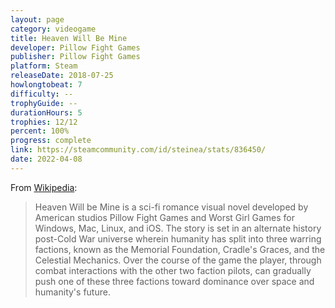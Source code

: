 ```yaml
---
layout: page
category: videogame
title: Heaven Will Be Mine
developer: Pillow Fight Games
publisher: Pillow Fight Games
platform: Steam
releaseDate: 2018-07-25
howlongtobeat: 7
difficulty: --
trophyGuide: --
durationHours: 5
trophies: 12/12
percent: 100%
progress: complete
link: https://steamcommunity.com/id/steinea/stats/836450/
date: 2022-04-08
---
```


From [Wikipedia](https://en.wikipedia.org/wiki/Heaven_Will_Be_Mine):

> Heaven Will be Mine is a sci-fi romance visual novel developed by American studios Pillow Fight Games and Worst Girl Games for Windows, Mac, Linux, and iOS. The story is set in an alternate history post-Cold War universe wherein humanity has split into three warring factions, known as the Memorial Foundation, Cradle's Graces, and the Celestial Mechanics. Over the course of the game the player, through combat interactions with the other two faction pilots, can gradually push one of these three factions toward dominance over space and humanity's future.
